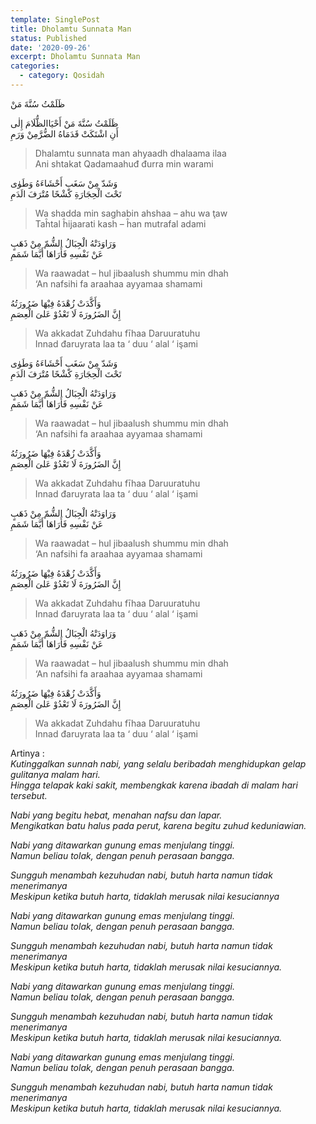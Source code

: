 ```yaml
---
template: SinglePost
title: Dholamtu Sunnata Man
status: Published
date: '2020-09-26'
excerpt: Dholamtu Sunnata Man
categories:
  - category: Qosidah
---
```

ظَلَمْتُ سُنَّةَ مَنْ  

ظَلَمْتُ سُنَّةَ مَنْ أَحْيَاالظُّلَامَ إِلٰى\
أَنِ اشْتَكَتْ قَدَمَاهُ الضُّرَّمِنْ وَرَمِ  

> Dhalamtu sunnata man ahyaadh dhalaama ilaa\
> Ani shtakat Qadamaahuđ đurra min warami

وَشَدّ مِنْ سَغَبٍ أَحْشَاءَهُ وَطَوٰى\
تَحْتَ الْحِجَارَةِ كَشْحًا مُتْرَفَ الَدَمِ  

> Wa shadda min saghabin ahshaa – ahu wa ţaw\
> Taĥtal ĥijaarati kash – ĥan mutrafal adami

وَرَاوَدَتْهُ الْجِبَالُ الشُّمّ مِنْ ذَهَبٍ\
عَنْ نَفْسِهِ فَأَرَاهَا أَيَّمَا شَمَمِ  

> Wa raawadat – hul jibaalush shummu min dhah\
> ‘An nafsihi fa araahaa ayyamaa shamami

وَأَكَّدَتْ زُهْدَهُ فِيْهَا ضَرُورَتُهُ\
إِنَّ الضَرُورَةَ لَا تَعْدُوْ عَلىَ الْعِصَمِ    

> Wa akkadat Zuhdahu fīhaa Daruuratuhu\
> Innad đaruyrata laa ta ‘ duu ‘ alal ‘ işami

وَشَدّ مِنْ سَغَبٍ أَحْشَاءَهُ وَطَوٰى\
تَحْتَ الْحِجَارَةِ كَشْحًا مُتْرَفَ الَدَمِ  

وَرَاوَدَتْهُ الْجِبَالُ الشُّمّ مِنْ ذَهَبٍ\
عَنْ نَفْسِهِ فَأَرَاهَا أَيَّمَا شَمَمِ  

> Wa raawadat – hul jibaalush shummu min dhah\
> ‘An nafsihi fa araahaa ayyamaa shamami

وَأَكَّدَتْ زُهْدَهُ فِيْهَا ضَرُورَتُهُ\
إِنَّ الضَرُورَةَ لَا تَعْدُوْ عَلىَ الْعِصَمِ  

> Wa akkadat Zuhdahu fīhaa Daruuratuhu\
> Innad đaruyrata laa ta ‘ duu ‘ alal ‘ işami

وَرَاوَدَتْهُ الْجِبَالُ الشُّمّ مِنْ ذَهَبٍ\
عَنْ نَفْسِهِ فَأَرَاهَا أَيَّمَا شَمَمِ  

> Wa raawadat – hul jibaalush shummu min dhah\
> ‘An nafsihi fa araahaa ayyamaa shamami

وَأَكَّدَتْ زُهْدَهُ فِيْهَا ضَرُورَتُهُ\
إِنَّ الضَرُورَةَ لَا تَعْدُوْ عَلىَ الْعِصَمِ  

> Wa akkadat Zuhdahu fīhaa Daruuratuhu\
> Innad đaruyrata laa ta ‘ duu ‘ alal ‘ işami

وَرَاوَدَتْهُ الْجِبَالُ الشُّمّ مِنْ ذَهَبٍ\
عَنْ نَفْسِهِ فَأَرَاهَا أَيَّمَا شَمَمِ  

> Wa raawadat – hul jibaalush shummu min dhah\
> ‘An nafsihi fa araahaa ayyamaa shamami

وَأَكَّدَتْ زُهْدَهُ فِيْهَا ضَرُورَتُهُ\
إِنَّ الضَرُورَةَ لَا تَعْدُوْ عَلىَ الْعِصَمِ  

> Wa akkadat Zuhdahu fīhaa Daruuratuhu\
> Innad đaruyrata laa ta ‘ duu ‘ alal ‘ işami

Artinya :\
_Kutinggalkan sunnah nabi, yang selalu beribadah menghidupkan gelap gulitanya malam hari._\
_Hingga telapak kaki sakit, membengkak karena ibadah di malam hari tersebut._  

_Nabi yang begitu hebat, menahan nafsu dan lapar._\
_Mengikatkan batu halus pada perut, karena begitu zuhud keduniawian._  

_Nabi yang ditawarkan gunung emas menjulang tinggi._\
_Namun beliau tolak, dengan penuh perasaan bangga._

_Sungguh menambah kezuhudan nabi, butuh harta namun tidak menerimanya_\
_Meskipun ketika butuh harta, tidaklah merusak nilai kesuciannya_

_Nabi yang ditawarkan gunung emas menjulang tinggi._\
_Namun beliau tolak, dengan penuh perasaan bangga._  

_Sungguh menambah kezuhudan nabi, butuh harta namun tidak menerimanya_\
_Meskipun ketika butuh harta, tidaklah merusak nilai kesuciannya._  

_Nabi yang ditawarkan gunung emas menjulang tinggi._\
_Namun beliau tolak, dengan penuh perasaan bangga._

_Sungguh menambah kezuhudan nabi, butuh harta namun tidak menerimanya_\
_Meskipun ketika butuh harta, tidaklah merusak nilai kesuciannya._  

_Nabi yang ditawarkan gunung emas menjulang tinggi._\
_Namun beliau tolak, dengan penuh perasaan bangga._  

_Sungguh menambah kezuhudan nabi, butuh harta namun tidak menerimanya_\
_Meskipun ketika butuh harta, tidaklah merusak nilai kesuciannya._
